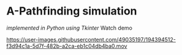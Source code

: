 # A-Pathfinding simulation 
*implemented in Python using Tkinter*
Watch demo

https://user-images.githubusercontent.com/49035197/194394512-f3d94c1a-5d7f-482b-a2ca-eb1c04db4ba0.mov
